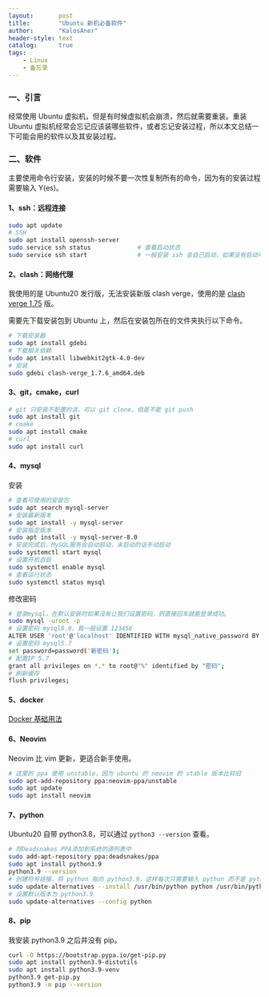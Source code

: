```yaml
---
layout:       post
title:        "Ubuntu 新机必备软件"
author:       "KalosAner"
header-style: text
catalog:      true
tags:
    - Linux
    - 备忘录
---
```


### 一、引言

经常使用 Ubuntu 虚拟机，但是有时候虚拟机会崩溃，然后就需要重装。重装 Ubuntu 虚拟机经常会忘记应该装哪些软件，或者忘记安装过程，所以本文总结一下可能会用的软件以及其安装过程。

### 二、软件

主要使用命令行安装，安装的时候不要一次性复制所有的命令，因为有的安装过程需要输入 Y(es)。

#### 1、ssh：远程连接

```sh
sudo apt update
# SSH
sudo apt install openssh-server
sudo service ssh status				# 查看启动状态
sudo service ssh start				# 一般安装 ssh 会自己启动，如果没有启动可以手动启动
```

#### 2、clash：网络代理

我使用的是 Ubuntu20 发行版，无法安装新版 clash verge，使用的是 [clash verge 1.75](https://github.com/KalosAner/KalosAner.github.io/blob/master/resource/software/clash-verge_1.7.6_amd64.deb) 版。

需要先下载安装包到 Ubuntu 上，然后在安装包所在的文件夹执行以下命令。

```sh
# 下载安装器
sudo apt install gdebi
# 下载相关依赖
sudo apt install libwebkit2gtk-4.0-dev
# 安装
sudo gdebi clash-verge_1.7.6_amd64.deb
```

#### 3、git，cmake，curl

```sh
# git 只安装不配置的话，可以 git clone，但是不能 git push
sudo apt install git
# cmake
sudo apt install cmake
# curl
sudo apt install curl
```

#### 4、mysql

安装

```sh
# 查看可使用的安装包
sudo apt search mysql-server
# 安装最新版本
sudo apt install -y mysql-server
# 安装指定版本
sudo apt install -y mysql-server-8.0
# 安装完成后，MySQL服务会自动启动，未启动的话手动启动
sudo systemctl start mysql
# 设置开机自启
sudo systemctl enable mysql
# 查看运行状态
sudo systemctl status mysql
```

修改密码

```sh
# 登录mysql，在默认安装时如果没有让我们设置密码，则直接回车就能登录成功。
sudo mysql -uroot -p
# 设置密码 mysql8.0，我一般设置 123456
ALTER USER 'root'@'localhost' IDENTIFIED WITH mysql_native_password BY '新密码';
# 设置密码 mysql5.7
set password=password('新密码');
# 配置IP 5.7
grant all privileges on *.* to root@"%" identified by "密码";
# 刷新缓存
flush privileges;
```

#### 5、docker

[Docker 基础用法](https://kalosaner.github.io/2024/12/11/Docker-%E5%9F%BA%E7%A1%80%E7%94%A8%E6%B3%95/)

#### 6、Neovim

Neovim 比 vim 更新，更适合新手使用。

```sh
# 这里的 ppa 使用 unstable，因为 ubuntu 的 neovim 的 stable 版本比较旧
sudo apt-add-repository ppa:neovim-ppa/unstable
sudo apt update
sudo apt install neovim
```

#### 7、python

Ubuntu20 自带 python3.8，可以通过 `python3 --version` 查看。

```sh
# 将Deadsnakes PPA添加到系统的源列表中
sudo add-apt-repository ppa:deadsnakes/ppa
sudo apt install python3.9
python3.9 --version
# 创建符号链接，将 python 指向 python3.9，这样每次只需要输入 python 而不是 python3.9，最后的参数 1 代表优先级，2 大于 1
sudo update-alternatives --install /usr/bin/python python /usr/bin/python3.9 1
# 设置默认版本为 python3.9
sudo update-alternatives --config python
```

#### 8、pip

我安装 python3.9 之后并没有 pip。

```sh
curl -O https://bootstrap.pypa.io/get-pip.py
sudo apt install python3.9-distutils
sudo apt install python3.9-venv
python3.9 get-pip.py
python3.9 -m pip --version
```


